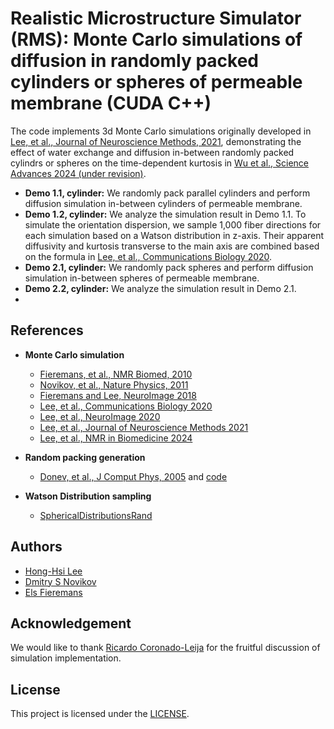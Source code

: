 # Realistic Microstructure Simulator (RMS): Monte Carlo simulations of diffusion in randomly packed cylinders or spheres of permeable membrane (CUDA C++)

The code implements 3d Monte Carlo simulations originally developed in [Lee, et al., Journal of Neuroscience Methods, 2021](https://doi.org/10.1016/j.jneumeth.2020.109018), demonstrating the effect of water exchange and diffusion in-between randomly packed cylindrs or spheres on the time-dependent kurtosis in [Wu et al., Science Advances 2024 (under revision)]().

* **Demo 1.1, cylinder:** We randomly pack parallel cylinders and perform diffusion simulation in-between cylinders of permeable membrane.
* **Demo 1.2, cylinder:** We analyze the simulation result in Demo 1.1. To simulate the orientation dispersion, we sample 1,000 fiber directions for each simulation based on a Watson distribution in z-axis. Their apparent diffusivity and kurtosis transverse to the main axis are combined based on the formula in [Lee, et al., Communications Biology 2020](https://doi.org/10.1038/s42003-020-1050-x).
* **Demo 2.1, cylinder:** We randomly pack spheres and perform diffusion simulation in-between spheres of permeable membrane.
* **Demo 2.2, cylinder:** We analyze the simulation result in Demo 2.1.
* 
## References
* **Monte Carlo simulation**
  - [Fieremans, et al., NMR Biomed, 2010](https://doi.org/10.1002/nbm.1577)
  - [Novikov, et al., Nature Physics, 2011](https://doi.org/10.1038/nphys1936)
  - [Fieremans and Lee, NeuroImage 2018](https://doi.org/10.1016/j.neuroimage.2018.06.046)
  - [Lee, et al., Communications Biology 2020](https://doi.org/10.1038/s42003-020-1050-x)
  - [Lee, et al., NeuroImage 2020](https://doi.org/10.1016/j.neuroimage.2020.117228)
  - [Lee, et al., Journal of Neuroscience Methods 2021](https://doi.org/10.1016/j.jneumeth.2020.109018)
  - [Lee, et al., NMR in Biomedicine 2024](https://doi.org/10.1002/nbm.5087)

* **Random packing generation**
  - [Donev, et al., J Comput Phys, 2005](https://doi.org/10.1016/j.jcp.2004.08.014) and [code](https://cims.nyu.edu/~donev/Packing/C++/)

* **Watson Distribution sampling**
  - [SphericalDistributionsRand](https://www.mathworks.com/matlabcentral/fileexchange/52398-sphericaldistributionsrand)

## Authors
* [Hong-Hsi Lee](http://www.diffusion-mri.com/people/hong-hsi-lee)
* [Dmitry S Novikov](http://www.diffusion-mri.com/people/dmitry-novikov)
* [Els Fieremans](http://www.diffusion-mri.com/people/els-fieremans)

## Acknowledgement
We would like to thank [Ricardo Coronado-Leija](https://scholar.google.com/citations?user=V5hykxgAAAAJ&hl=en) for the fruitful discussion of simulation implementation.

## License
This project is licensed under the [LICENSE](https://github.com/leehhtw/monte-carlo-simulation-cylinder-sphere/blob/main/LICENSE).
 
